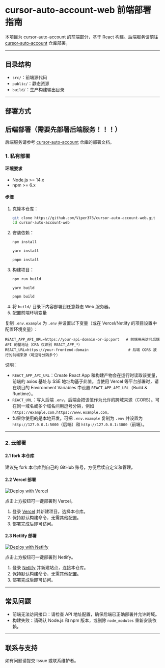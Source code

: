 # cursor-auto-account-web 前端部署指南

本项目为 cursor-auto-account 的前端部分，基于 React 构建。后端服务请前往 [cursor-auto-account](https://github.com/Viper373/cursor-auto-account) 仓库部署。

---

## 目录结构
- `src/`：前端源代码
- `public/`：静态资源
- `build/`：生产构建输出目录

---

## 部署方式

## 后端部署（需要先部署后端服务！！！）

后端服务请参考 [cursor-auto-account](https://github.com/Viper373/cursor-auto-account) 仓库的部署文档。

### 1. 私有部署

#### 环境要求
- Node.js >= 14.x
- npm >= 6.x

#### 步骤
1. 克隆本仓库：
   ```bash
   git clone https://github.com/Viper373/cursor-auto-account-web.git
   cd cursor-auto-account-web
   ```
2. 安装依赖：
   ```bash
   npm install
   ```
   ```bash
   yarn install
   ```
   ```bash
   pnpm install
   ```
3. 构建项目：
   ```bash
   npm run build
   ```
   ```bash
   yarn build
   ```
   ```bash
   pnpm build
   ```
4. 将 `build/` 目录下内容部署到任意静态 Web 服务器。
5. 配置前端环境变量

复制 `.env.example` 为 `.env` 并设置以下变量（或在 Vercel/Netlify 的项目设置中配置环境变量）：
```
REACT_APP_API_URL=https://your-api-domain-or-ip:port   # 前端用来访问后端 API 的基地址（CRA 仅识别 REACT_APP_*）
REACT_URL=https://your-frontend-domain                  # 后端 CORS 放行的前端来源（可逗号分隔多个）
```

说明：
- `REACT_APP_API_URL`：Create React App 和构建产物会在运行时读取该变量，前端的 axios 基址与 SSE 地址均基于此值。当使用 Vercel 等平台部署时，请在项目的 Environment Variables 中设置 `REACT_APP_API_URL`（Build & Runtime）。
- `REACT_URL`：写入后端 `.env`，后端会把该值作为允许的跨域来源（CORS）。可在同一域名或多个域名间用逗号分隔，例如 `https://example.com,https://www.example.com`。
- 如果你使用的是本地开发，可把 `.env.example` 复制为 `.env` 并设置为 `http://127.0.0.1:5000`（后端）和 `http://127.0.0.1:3000`（前端）。

---

### 2. 云部署

#### 2.1 fork 本仓库

建议先 fork 本仓库到自己的 GitHub 账号，方便后续自定义和管理。

#### 2.2 Vercel 部署

[![Deploy with Vercel](https://vercel.com/button)](https://vercel.com/import/project?template=https://github.com/Viper373/cursor-auto-account-web)

点击上方按钮可一键部署到 Vercel。

1. 登录 [Vercel](https://vercel.com/) 并新建项目，选择本仓库。
2. 保持默认构建命令，无需其他配置。
3. 部署完成后即可访问。

#### 2.3 Netlify 部署

[![Deploy with Netlify](https://www.netlify.com/img/deploy/button.svg)](https://app.netlify.com/start/deploy?repository=https://github.com/Viper373/cursor-auto-account-web)

点击上方按钮可一键部署到 Netlify。

1. 登录 [Netlify](https://www.netlify.com/) 并新建站点，连接本仓库。
2. 保持默认构建命令，无需其他配置。
3. 部署完成后即可访问。

---

## 常见问题
- 前端无法访问接口：请检查 API 地址配置，确保后端已正确部署并允许跨域。
- 构建失败：请确认 Node.js 和 npm 版本，或删除 `node_modules` 重新安装依赖。

---

## 联系与支持
如有问题请提交 Issue 或联系维护者。
